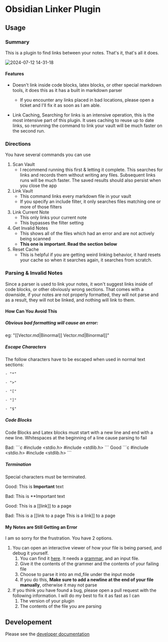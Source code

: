 # Obsidian Linker Plugin
## Usage
### Summary

This is a plugin to find links between your notes. That's it, that's all it does.

![2024-07-12 14-31-18](https://github.com/user-attachments/assets/5c3170db-0e39-4ac1-83bb-f0a183b30478)

#### Features

- Doesn't link inside code blocks, latex blocks, or other special markdown tools, it does this as it has a built in markdown parser
	- If you encounter any links placed in bad locations, please open a ticket and I'll fix it as soon as I am able.

- Link Caching, Searching for links is an intensive operation, this is the most intensive part of this plugin. It uses caching to reuse up to date links, so rerunning the command to link your vault will be much faster on the second run.

### Directions

You have several commands you can use
1. Scan Vault
	- I recommend running this first & letting it complete. This searches for links and records them without writing any files. Subsequent links runs will be much faster. The saved results should also persist when you close the app
2. Link Vault
	- This command links every markdown file in your vault
	- If you specify an include filter, it only searches files matching one or more of those filters
3. Link Current Note
	- This only links your current note
	- This bypasses the filter setting
4. Get Invalid Notes
	- This shows all of the files which had an error and are not actively being scanned
	- **This one is important. Read the section below**
5. Reset Cache
	- This is helpful if you are getting weird linking behavior, it hard resets your cache so when it searches again, it searches from scratch.

### Parsing & Invalid Notes

Since a parser is used to link your notes, it won't suggest links inside of code blocks, or other obviously wrong sections. That comes with a downside, if your notes are not properly formatted, they will not parse and as a result, they will not be linked, and nothing will link to them.

#### How Can You Avoid This

##### Obvious bad formatting will cause an error:
eg: "[[Vector.md|Binormal]] Vector.md|Binormal]]"
##### Escape Characters
The follow characters have to be escaped when used in normal text sections:

	- "*"

	- ">"

	- "["

	- "]"

	- "$"

##### Code Blocks
Code Blocks and Latex blocks must start with a new line and end with a new line. Whitespaces at the beginning of a line cause parsing to fail

Bad:
         \`\`\`c
#include <stdio.h>
#include <stdlib.h>
         \`\`\`
Good
\`\`\`c
#include <stdio.h>
#include <stdlib.h>
\`\`\`

##### Termination

Special characters must be terminated.

Good:
This is **Important** text

Bad:
This is **Important text

Good:
This is a [[link]] to a page

Bad:
This is a [[link to a page
This is a link]] to a page

#### My Notes are Still Getting an Error

I am so sorry for the frustration. You have 2 options.

1. You can open an interactive viewer of how your file is being parsed, and debug it yourself.
	1. You can find it [here](https://pest.rs/#editor). It needs a [grammar](https://github.com/nickrallison/obsidian-note-linker-with-previewer/blob/main/src/rust/parser/md.pest), and an input file.
	2. Give it the contents of the grammer and the contents of your failing file
	3. Choose to parse it into an md_file under the input mode
	4. If you do this, **Make sure to add a newline at the end of your file manually**, otherwise it may not parse
2. If you think you have found a bug, please open a pull request with the following information. I will do my best to fix it as fast as I can
	1. The version of your plugin
	2. The contents of the file you are parsing


## Developement

Please see the [developer documentation](DEV.md)

